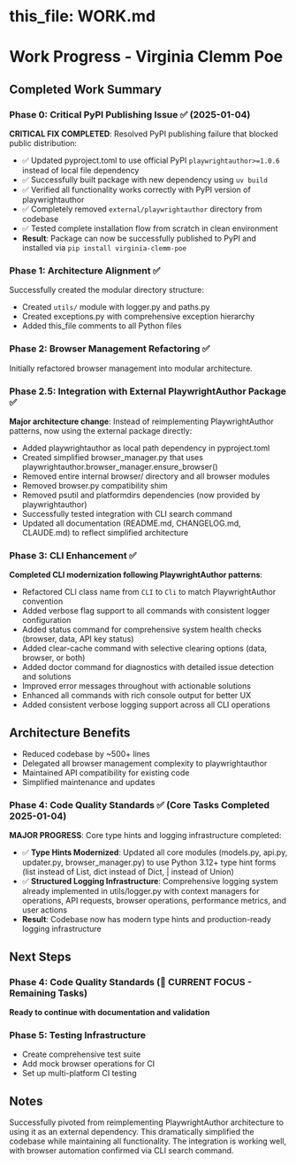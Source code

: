 # this_file: WORK.md

# Work Progress - Virginia Clemm Poe

## Completed Work Summary

### Phase 0: Critical PyPI Publishing Issue ✅ (2025-01-04)
**CRITICAL FIX COMPLETED**: Resolved PyPI publishing failure that blocked public distribution:
- ✅ Updated pyproject.toml to use official PyPI `playwrightauthor>=1.0.6` instead of local file dependency
- ✅ Successfully built package with new dependency using `uv build`
- ✅ Verified all functionality works correctly with PyPI version of playwrightauthor
- ✅ Completely removed `external/playwrightauthor` directory from codebase
- ✅ Tested complete installation flow from scratch in clean environment
- **Result**: Package can now be successfully published to PyPI and installed via `pip install virginia-clemm-poe`

### Phase 1: Architecture Alignment ✅
Successfully created the modular directory structure:
- Created `utils/` module with logger.py and paths.py
- Created exceptions.py with comprehensive exception hierarchy
- Added this_file comments to all Python files

### Phase 2: Browser Management Refactoring ✅
Initially refactored browser management into modular architecture.

### Phase 2.5: Integration with External PlaywrightAuthor Package ✅
**Major architecture change**: Instead of reimplementing PlaywrightAuthor patterns, now using the external package directly:
- Added playwrightauthor as local path dependency in pyproject.toml
- Created simplified browser_manager.py that uses playwrightauthor.browser_manager.ensure_browser()
- Removed entire internal browser/ directory and all browser modules
- Removed browser.py compatibility shim
- Removed psutil and platformdirs dependencies (now provided by playwrightauthor)
- Successfully tested integration with CLI search command
- Updated all documentation (README.md, CHANGELOG.md, CLAUDE.md) to reflect simplified architecture

### Phase 3: CLI Enhancement ✅
**Completed CLI modernization following PlaywrightAuthor patterns**:
- Refactored CLI class name from `CLI` to `Cli` to match PlaywrightAuthor convention
- Added verbose flag support to all commands with consistent logger configuration
- Added status command for comprehensive system health checks (browser, data, API key status)
- Added clear-cache command with selective clearing options (data, browser, or both)
- Added doctor command for diagnostics with detailed issue detection and solutions
- Improved error messages throughout with actionable solutions
- Enhanced all commands with rich console output for better UX
- Added consistent verbose logging support across all CLI operations

## Architecture Benefits
- Reduced codebase by ~500+ lines
- Delegated all browser management complexity to playwrightauthor
- Maintained API compatibility for existing code
- Simplified maintenance and updates

### Phase 4: Code Quality Standards ✅ (Core Tasks Completed 2025-01-04)
**MAJOR PROGRESS**: Core type hints and logging infrastructure completed:
- ✅ **Type Hints Modernized**: Updated all core modules (models.py, api.py, updater.py, browser_manager.py) to use Python 3.12+ type hint forms (list instead of List, dict instead of Dict, | instead of Union)
- ✅ **Structured Logging Infrastructure**: Comprehensive logging system already implemented in utils/logger.py with context managers for operations, API requests, browser operations, performance metrics, and user actions
- **Result**: Codebase now has modern type hints and production-ready logging infrastructure

## Next Steps

### Phase 4: Code Quality Standards (🚀 CURRENT FOCUS - Remaining Tasks)
**Ready to continue with documentation and validation**

### Phase 5: Testing Infrastructure
- Create comprehensive test suite
- Add mock browser operations for CI
- Set up multi-platform CI testing

## Notes
Successfully pivoted from reimplementing PlaywrightAuthor architecture to using it as an external dependency. This dramatically simplified the codebase while maintaining all functionality. The integration is working well, with browser automation confirmed via CLI search command.